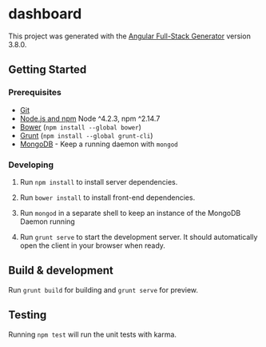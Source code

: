 # dashboard

This project was generated with the [Angular Full-Stack Generator](https://github.com/DaftMonk/generator-angular-fullstack) version 3.8.0.

## Getting Started

### Prerequisites

- [Git](https://git-scm.com/)
- [Node.js and npm](nodejs.org) Node ^4.2.3, npm ^2.14.7
- [Bower](bower.io) (`npm install --global bower`)
- [Grunt](http://gruntjs.com/) (`npm install --global grunt-cli`)
- [MongoDB](https://www.mongodb.org/) - Keep a running daemon with `mongod`

### Developing

1. Run `npm install` to install server dependencies.

2. Run `bower install` to install front-end dependencies.

3. Run `mongod` in a separate shell to keep an instance of the MongoDB Daemon running

4. Run `grunt serve` to start the development server. It should automatically open the client in your browser when ready.

## Build & development

Run `grunt build` for building and `grunt serve` for preview.

## Testing

Running `npm test` will run the unit tests with karma.
